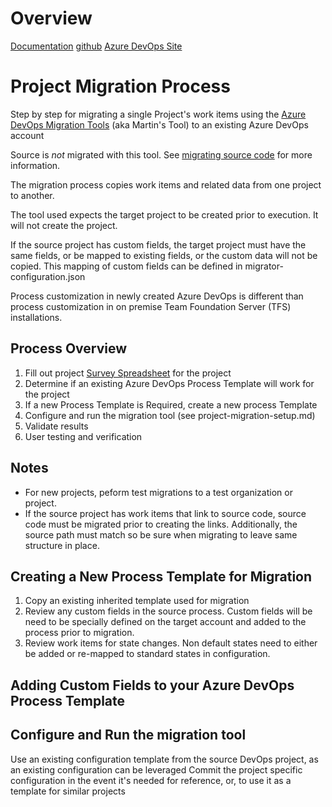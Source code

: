 # Overview

[Documentation](https://nkdagility.github.io/azure-devops-migration-tools/)
[github](https://github.com/nkdAgility/azure-devops-migration-tools)
[Azure DevOps Site](https://dev.azure.com/nkdagility/migration-tools)

# Project Migration Process

Step by step for migrating a single Project's work items using the [Azure DevOps Migration Tools](https://dev.azure.com/nkdagility/migration-tools) (aka Martin's Tool) to an existing Azure DevOps account

Source is *not* migrated with this tool. See [migrating source code](migrating-project-source-code) for more information.

The migration process copies work items and related data from one project to another.

The tool used expects the target project to be created prior to execution. It will not create the project.

If the source project has custom fields, the target project must have the same fields, or be mapped to existing fields, or the custom data will not be copied. This mapping of custom fields can be defined in migrator-configuration.json

Process customization in newly created Azure DevOps is different than process customization in on premise Team Foundation Server (TFS) installations. 

## Process Overview

1. Fill out project [Survey Spreadsheet]() for the project
2. Determine if an existing Azure DevOps Process Template will work for the project
3. If a new Process Template is Required, create a new process Template
5. Configure and run the migration tool (see project-migration-setup.md) 
6. Validate results
7. User testing and verification

## Notes
- For new projects, peform test migrations to a test organization or project.
- If the source project has work items that link to source code, source code must be migrated prior to creating the links. Additionally, the source path must match so be sure when migrating to leave same structure in place.

## Creating a New Process Template for Migration

1. Copy an existing inherited template used for migration
2. Review any custom fields in the source process. Custom fields will be need to be specially defined on the target account and added to the process prior to migration.
2. Review work items for state changes. Non default states need to either be added or re-mapped to standard states in configuration. 

## Adding Custom Fields to your Azure DevOps Process Template

<tbd> 

## Configure and Run the migration tool

Use an existing configuration template from the source DevOps project, as an existing configuration can be leveraged
Commit the project specific configuration in the event it's needed for reference, or, to use it as a template for similar projects